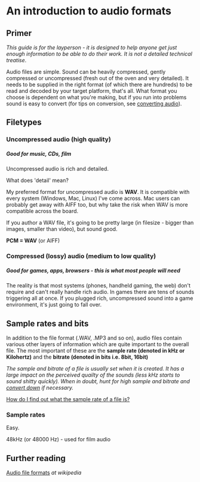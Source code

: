 An introduction to audio formats
=========

## Primer

*This guide is for the layperson - it is designed to help anyone get just enough information to be able to do their work. It is not a detailed technical treatise*.


Audio files are simple. Sound can be heavily compressed, gently compressed or uncompressed  (fresh out of the oven and very detailed). It needs to be supplied in the right format (of which there are hundreds) to be read and decoded by your target platform, that's all. What format you choose is dependent on what you're making, but if you run into problems sound is easy to convert (for tips on conversion, see [converting audio](4-converting-audio.md)).

## Filetypes

### Uncompressed audio (high quality)
##### Good for music, CDs, film 

Uncompressed audio is rich and detailed.

What does 'detail' mean?


My preferred format for uncompressed audio is **WAV**. It is compatible with every system (Windows, Mac, Linux) I've come across. Mac users can probably get away with AIFF too, but why take the risk when WAV is more compatible across the board. 

If you author a WAV file, it's going to be pretty large (in filesize - bigger than images, smaller than video), but sound good.


**PCM = WAV** (or AIFF)



### Compressed (lossy) audio (medium to low quality)
##### Good for games, apps, browsers - this is what most people will need


The reality is that most systems (phones, handheld gaming, the web) don't require and can't really handle rich audio. In games there are tens of sounds triggering all at once. If you plugged rich, uncompressed sound into a game environment, it's just going to fall over.


## Sample rates and bits

In addition to the file format (.WAV, .MP3 and so on), audio files contain various other layers of information which are quite important to the overall file. 
The most important of these are the **sample rate (denoted in kHz or Kilohertz)** and the **bitrate (denoted in bits i.e. 8bit, 16bit)**

*The sample and bitrate of a file is usually set when it is created. It has a large impact on the perceived quailty of the sounds (less kHz starts to sound shitty quickly). When in doubt, hunt for high sample and bitrate and [convert down](4-converting-audio.md) if necessary.*

[How do I find out what the sample rate of a file is?](5-help.md)


### Sample rates

Easy.

48kHz (or 48000 Hz) - used for film audio



  
## Further reading
[Audio file formats](http://en.wikipedia.org/wiki/Audio_file_format) *at wikipedia*


